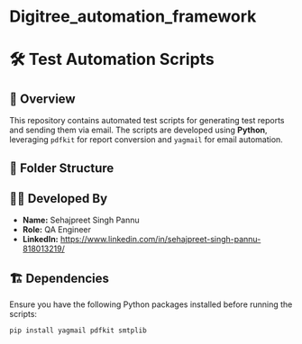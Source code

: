 # Digitree_automation_framework

# 🛠️ Test Automation Scripts

## 📌 Overview
This repository contains automated test scripts for generating test reports and sending them via email. The scripts are developed using **Python**, leveraging `pdfkit` for report conversion and `yagmail` for email automation.

## 📂 Folder Structure


## 👨‍💻 Developed By
- **Name:** Sehajpreet Singh Pannu  
- **Role:** QA Engineer  
- **LinkedIn:** https://www.linkedin.com/in/sehajpreet-singh-pannu-818013219/

## 🏗️ Dependencies
Ensure you have the following Python packages installed before running the scripts:

```bash
pip install yagmail pdfkit smtplib
